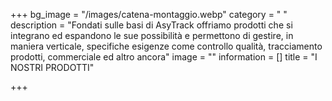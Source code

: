 +++
bg_image = "/images/catena-montaggio.webp"
category = " "
description = "Fondati sulle basi di AsyTrack offriamo prodotti che si integrano ed espandono le sue possibilità e permettono di gestire, in maniera verticale, specifiche esigenze come controllo qualità, tracciamento prodotti, commerciale ed altro ancora"
image = ""
information = []
title = "I NOSTRI PRODOTTI"

+++
## 